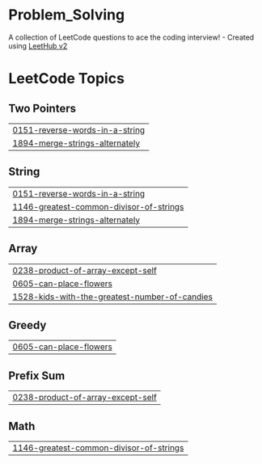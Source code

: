 # Problem_Solving
A collection of LeetCode questions to ace the coding interview! - Created using [LeetHub v2](https://github.com/arunbhardwaj/LeetHub-2.0)

<!---LeetCode Topics Start-->
# LeetCode Topics
## Two Pointers
|  |
| ------- |
| [0151-reverse-words-in-a-string](https://github.com/MuhammadMahfouz/Problem_Solving/tree/master/0151-reverse-words-in-a-string) |
| [1894-merge-strings-alternately](https://github.com/MuhammadMahfouz/Problem_Solving/tree/master/1894-merge-strings-alternately) |
## String
|  |
| ------- |
| [0151-reverse-words-in-a-string](https://github.com/MuhammadMahfouz/Problem_Solving/tree/master/0151-reverse-words-in-a-string) |
| [1146-greatest-common-divisor-of-strings](https://github.com/MuhammadMahfouz/Problem_Solving/tree/master/1146-greatest-common-divisor-of-strings) |
| [1894-merge-strings-alternately](https://github.com/MuhammadMahfouz/Problem_Solving/tree/master/1894-merge-strings-alternately) |
## Array
|  |
| ------- |
| [0238-product-of-array-except-self](https://github.com/MuhammadMahfouz/Problem_Solving/tree/master/0238-product-of-array-except-self) |
| [0605-can-place-flowers](https://github.com/MuhammadMahfouz/Problem_Solving/tree/master/0605-can-place-flowers) |
| [1528-kids-with-the-greatest-number-of-candies](https://github.com/MuhammadMahfouz/Problem_Solving/tree/master/1528-kids-with-the-greatest-number-of-candies) |
## Greedy
|  |
| ------- |
| [0605-can-place-flowers](https://github.com/MuhammadMahfouz/Problem_Solving/tree/master/0605-can-place-flowers) |
## Prefix Sum
|  |
| ------- |
| [0238-product-of-array-except-self](https://github.com/MuhammadMahfouz/Problem_Solving/tree/master/0238-product-of-array-except-self) |
## Math
|  |
| ------- |
| [1146-greatest-common-divisor-of-strings](https://github.com/MuhammadMahfouz/Problem_Solving/tree/master/1146-greatest-common-divisor-of-strings) |
<!---LeetCode Topics End-->